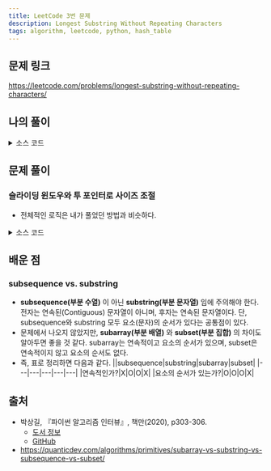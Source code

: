 ```yaml
---
title: LeetCode 3번 문제
description: Longest Substring Without Repeating Characters
tags: algorithm, leetcode, python, hash_table
---
```


## 문제 링크

https://leetcode.com/problems/longest-substring-without-repeating-characters/

## 나의 풀이

<details>
<summary>소스 코드</summary>
<div markdown="1">

```python
class Solution:
    def my_solution(self, s: str) -> int:
        result, start = 0, 0
        characters = {}

        for i, char in enumerate(s):
            if char in characters:
                # 중복된 문자가 존재하면 start 포인터를 갱신
                start = max(start, characters[char] + 1)
            characters[char] = i
            # start와 i 사이의 요소 개수가 더 길면 해당 값으로 업데이트
            result = max(result, len(s[start:i + 1]))
        return result
```

</div>
</details>

## 문제 풀이

### 슬라이딩 윈도우와 투 포인터로 사이즈 조절

- 전체적인 로직은 내가 풀었던 방법과 비슷하다.

<details>
<summary>소스 코드</summary>
<div markdown="1">

```python
class Solution:
    def solution1(self, s: str) -> int:
        used = {}
        max_length = start = 0

        for index, char in enumerate(s):
            # 이미 등장했던 문자라면 start 위치 갱신
            # 단, start 포인터는 슬라이딩 윈도우 내부에 위치해야 함
            if char in used and start <= used[char]:
                start = used[char] + 1
            else:
                # 최대 부분 문자열 길이 갱신
                max_length = max(max_length, index - start + 1)

            # 현재 문자의 위치 삽입
            used[char] = index

        return max_length
```

</div>
</details>

## 배운 점

### subsequence vs. substring

- **subsequence(부분 수열)** 이 아닌 **substring(부분 문자열)** 임에 주의해야 한다. 전자는 연속된(Contiguous) 문자열이 아니며, 후자는 연속된 문자열이다. 단, subsequence와 substring 모두 요소(문자)의 순서가 있다는 공통점이 있다.
- 문제에서 나오지 않았지만, **subarray(부분 배열)** 와 **subset(부분 집합)** 의 차이도 알아두면 좋을 것 같다. subarray는 연속적이고 요소의 순서가 있으며, subset은 연속적이지 않고 요소의 순서도 없다.
- 즉, 표로 정리하면 다음과 같다.
  ||subsequence|substring|subarray|subset|
  |---|---|---|---|---|
  |연속적인가?|X|O|O|X|
  |요소의 순서가 있는가?|O|O|O|X|

## 출처

- 박상길, 『파이썬 알고리즘 인터뷰』, 책만(2020), p303-306.
  - [도서 정보](https://www.onlybook.co.kr/entry/algorithm-interview)
  - [GitHub](https://github.com/onlybooks/algorithm-interview)
- https://quanticdev.com/algorithms/primitives/subarray-vs-substring-vs-subsequence-vs-subset/
